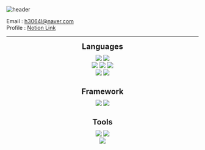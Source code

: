 ![header](https://capsule-render.vercel.app/api?type=waving&color=auto&height=300&section=header&text=Ganari's%20GitHub&fontSize=90)

Email : h3064l@naver.com <br>
Profile : [Notion Link](https://www.notion.so/7aec895149464fd1b9aeec9ed5909f21?pvs=4)

***

<center style="font-size:20px;font-weight:bold;margin:10px">Languages</center>

<div align=center>
	<img src="https://img.shields.io/badge/java-BDBDBD?style=for-the-badge&logo=OpenJDK&logoColor=white">
    <img src="https://img.shields.io/badge/python-3776AB?style=for-the-badge&logo=python&logoColor=white">
    <br>
    <img src="https://img.shields.io/badge/C-A8B9CC?style=for-the-badge&logo=c&logoColor=white">
    <img src="https://img.shields.io/badge/C++-00599C?style=for-the-badge&logo=cplusplus&logoColor=white">
    <img src="https://img.shields.io/badge/dotnet-512BD4?style=for-the-badge&logo=dotnet&logoColor=white">
    <br>
    <img src="https://img.shields.io/badge/JavaScript-F7DF1E?style=for-the-badge&logo=JavaScript&logoColor=white">
    <img src="https://img.shields.io/badge/mysql-4479A1?style=for-the-badge&logo=mysql&logoColor=white">
</div>

<br>

<center style="font-size:20px;font-weight:bold;margin:10px">Framework</center>
<div align=center>
    <img src="https://img.shields.io/badge/springboot-6DB33F?style=for-the-badge&logo=springboot&logoColor=white">
    <img src="https://img.shields.io/badge/react-61DAFB?style=for-the-badge&logo=react&logoColor=white">
</div>

<br>

<center style="font-size:20px;font-weight:bold;margin:10px">Tools</center>
<div align=center>
    <img src="https://img.shields.io/badge/intellijidea-000000?style=for-the-badge&logo=intellijidea&logoColor=white">
    <img src="https://img.shields.io/badge/androidstudio-3DDC84?style=for-the-badge&logo=androidstudio&logoColor=white">
    <br>
    <img src="https://ganari3518.github.io/web2/vs.png">
</div>
